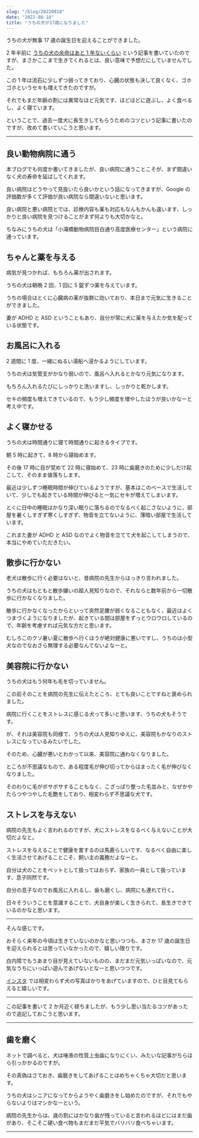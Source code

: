 ```yaml
---
slug: "/blog/20220818"
date: "2022-08-18"
title: "うちの犬が17歳になりました"
---
```


うちの犬が無事 17 歳の誕生日を迎えることができました。

2 年半前に [うちの犬の余命はあと 1 年ないくらい](https://kkweb.io/blog/20200117) という記事を書いていたのですが、まさかここまで生きてくれるとは、良い意味で予想だにしていませんでした。

この 1 年は流石に少しずつ弱ってきており、心臓の状態も決して良くなく、ゴホゴホというセキも増えてきたのですが。

それでもまだ年齢の割には異常なほど元気です、ほどほどに遊ぶし、よく食べるし、よく寝ています。

ということで、過去一度犬に長生きしてもらうためのコツという記事に書いたのですが、改めて書いていこうと思います。

---

## 良い動物病院に通う

本ブログでも何度か書いてきましたが、良い病院に通うことこそが、まず間違いなく犬の寿命を延ばしてくれます。

良い病院はどうやって見抜いたら良いかという話になってきますが、Google の評価数が多くて評価が良い病院なら間違いないと思います。

良い病院と悪い病院とでは、診療内容も薬も対応もなんもかんも違います、しっかりと良い病院を見つけることがまず何よりも大切かなと。

ちなみにうちの犬は「小滝橋動物病院目白通り高度医療センター」という病院に通っています。

## ちゃんと薬を与える

病気が見つかれば、もちろん薬が出されます。

うちの犬は朝晩 2 回、1 回に 5 錠ずつ薬を与えています。

うちの場合はとくに心臓病の薬が抜群に効いており、本日まで元気に生きることができました。

妻が ADHD と ASD ということもあり、自分が常に犬に薬を与えたか気を配っている状態です。

## お風呂に入れる

2 週間に 1 度、一緒にぬるい湯船へ浸かるようにしています。

うちの犬は気管支がかなり弱いので、風呂へ入れるとかなり元気になります。

もちろん入れるたびにしっかりと洗いますし、しっかりと乾かします。

セキの頻度も増えてきているので、もう少し頻度を増やしたほうが良いかなーと考え中です。

## よく寝かせる

うちの犬は時間通りに寝て時間通りに起きるタイプです。

朝 5 時に起きて、8 時から寝始めます。

その後 17 時に目が覚めて 22 時に寝始めて、23 時に歯磨きのために少しだけ起こして、そのまま値落ちします。

最近は少しずつ睡眠時間が伸びているようですが、基本はこのベースで生活していて、少しでも起きている時間が伸びると一気にセキが増えてしまいます。

とくに日中の睡眠はかなり深い眠りに落ちるのでなるべく起こさないように、部屋を暑くしすぎず寒くしすぎず、物音を立てないように、薄暗い部屋で生活しています。

これまた妻が ADHD と ASD なのでよく物音を立てて犬を起こしてしまうので、本当にやめていただきたい。

## 散歩に行かない

老犬は散歩に行く必要はないと、昔病院の先生からはっきり言われました。

うちの犬はもともと散歩嫌いの超人見知りなので、それならと数年前から一切散歩に行かなくなりました。

散歩に行かなくなったからといって突然足腰が弱くなることもなく、最近はよくつまづくようになりましたが、起きている間は部屋をずっとウロウロしているので、年齢を考慮すれば元気な方だと思います。

むしろこのクソ暑い夏に散歩へ行くほうが絶対健康に悪いですし、うちのは小型犬なのでなおさら無理する必要なんてないよなーと。

## 美容院に行かない

うちの犬はもう何年も毛を切っていません。

この前そのことを病院の先生に伝えたところ、とても良いことですねと褒められました。

病院に行くことをストレスに感じる犬って多いと思います、うちの犬もそうです。

が、それは美容院も同様で、うちの犬は人見知りゆえに、美容院もかなりのストレスになっているみたいでした。

そのため、心臓が悪いとわかって以来、美容院に通わなくなりました。

ところが不思議なもので、ある程度毛が伸び切ってからはまったく毛が伸びなくなりました。

そのわりに毛がボサボサすることもなく、こざっぱり整った毛並みと、なぜかやたらつやつやした毛艶をしており、相変わらず不思議な犬です。

## ストレスを与えない

病院の先生もよく言われるのですが、犬にストレスをなるべく与えないことが大切だよなと。

ストレスを与えることで健康を害するのは馬鹿らしいです、なるべく自由に楽しく生活させてあげることこそ、飼い主の義務だよなーと。

自分は犬のことをペットとして扱ってはおらず、家族の一員として扱っています、息子同然です。

自分の息子なのでお風呂に入れるし、歯も磨くし、病院にも連れて行く。

日々そういうことを意識することで、犬自身が楽しく生きられて、長生きできているのかなと思います。

---

そんな感じです。

おそらく来年の今頃は生きていないのかなと思いつつも、まさか 17 歳の誕生日を迎えられるとは思っていなかったので、嬉しい限りです。

白内障でもうあまり目が見えていないものの、まだまだ元気いっぱいなので、元気なうちにいっぱい遊んであげないとなーと思いつつです。

[インスタ](https://www.instagram.com/piro9190/) では相変わらず犬の写真ばかりをあげていますので、ひと目見てもらえると嬉しいです。

---

この記事を書いて 2 か月近く経ちましたが、もう少し思い当たるコツがあったので追記しておこうと思います。

---

## 歯を磨く

ネットで調べると、犬は唾液の性質上虫歯になりにくい、みたいな記事がちらほら引っかかるのですが。

その真偽はさておき、歯磨きをしてあげることはめちゃくちゃ大切だと思います。

うちの犬はシニアになってからようやく歯磨きをし始めたのですが、それでもやらないよりはマシかなーという。

病院の先生からは、歳の割にはかなり歯が残っていると言われるほどにはまだ歯があり、そこそこ硬い食べ物もまだまだ平気でバリバリ食べちゃいます。

---
